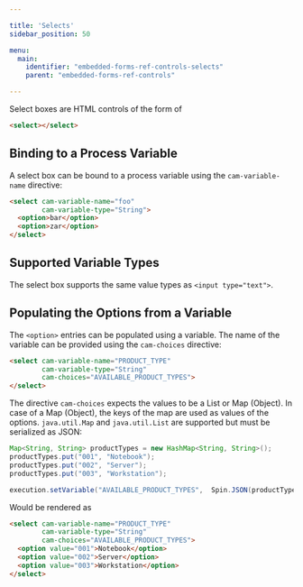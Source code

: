 ```yaml
---

title: 'Selects'
sidebar_position: 50

menu:
  main:
    identifier: "embedded-forms-ref-controls-selects"
    parent: "embedded-forms-ref-controls"

---
```


Select boxes are HTML controls of the form of

```html
<select></select>
```


## Binding to a Process Variable

A select box can be bound to a process variable using the `cam-variable-name` directive:

```html
<select cam-variable-name="foo"
        cam-variable-type="String">
  <option>bar</option>
  <option>zar</option>
</select>
```


## Supported Variable Types

The select box supports the same value types as `<input type="text">`.


## Populating the Options from a Variable

The `<option>` entries can be populated using a variable. The name of the variable can be provided using the `cam-choices` directive:

```html
<select cam-variable-name="PRODUCT_TYPE"
        cam-variable-type="String"
        cam-choices="AVAILABLE_PRODUCT_TYPES">
</select>
```

The directive `cam-choices` expects the values to be a List or Map (Object). In case of a Map (Object), the keys of the map are used as values of the options. `java.util.Map` and  `java.util.List` are supported but must be serialized as JSON:

```java
Map<String, String> productTypes = new HashMap<String, String>();
productTypes.put("001", "Notebook");
productTypes.put("002", "Server");
productTypes.put("003", "Workstation");

execution.setVariable("AVAILABLE_PRODUCT_TYPES",  Spin.JSON(productTypes));
```

Would be rendered as

```html
<select cam-variable-name="PRODUCT_TYPE"
        cam-variable-type="String"
        cam-choices="AVAILABLE_PRODUCT_TYPES">
  <option value="001">Notebook</option>
  <option value="002">Server</option>
  <option value="003">Workstation</option>
</select>
```
